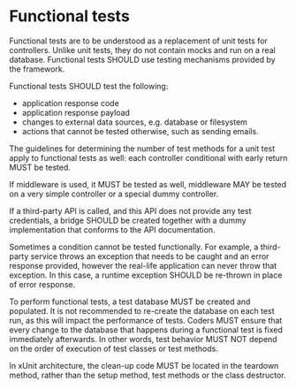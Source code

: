 Functional tests
================

Functional tests are to be understood as a replacement of unit tests for
controllers. Unlike unit tests, they do not contain mocks and run on a
real database. Functional tests SHOULD use testing mechanisms provided
by the framework.

Functional tests SHOULD test the following:
- application response code
- application response payload
- changes to external data sources, e.g. database or filesystem
- actions that cannot be tested otherwise, such as sending emails.

The guidelines for determining the number of test methods for a unit
test apply to functional tests as well: each controller conditional with
early return MUST be tested.

If middleware is used, it MUST be tested as well, middleware MAY be
tested on a very simple controller or a special dummy controller.

If a third-party API is called, and this API does not provide any test
credentials, a bridge SHOULD be created together with a dummy
implementation that conforms to the API documentation.

Sometimes a condition cannot be tested functionally. For example, a
third-party service throws an exception that needs to be caught and
an error response provided, however the real-life application can
never throw that exception. In this case, a runtime exception
SHOULD be re-thrown in place of error response.

To perform functional tests, a test database MUST be created and
populated. It is not recommended to re-create the database on each test
run, as this will impact the performance of tests. Coders MUST ensure
that every change to the database that happens during a functional
test is fixed immediately afterwards. In other words, test behavior
MUST NOT depend on the order of execution of test classes or test
methods.

In xUnit architecture, the clean-up code MUST be located in the
teardown method, rather than the setup method, test methods or the class
destructor.

